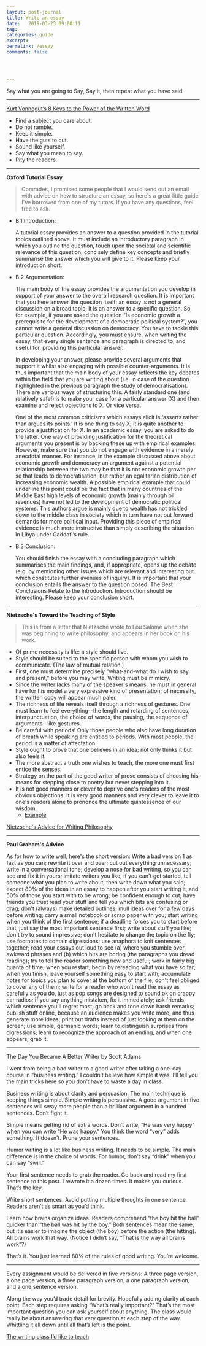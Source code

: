 ```yaml
---
layout: post-journal
title: Write an essay
date:   2019-03-23 09:00:11
tag:
categories: guide
excerpt:
permalink: /essay
comments: false




---
```


Say what you are going to Say, Say it, then repeat what you have said

----

[Kurt Vonnegut’s 8 Keys to the Power of the Written Word](https://www.brainpickings.org/2013/01/14/how-to-write-with-style-kurt-vonnegut/)

- Find a subject you care about.
- Do not ramble.
- Keep it simple.
- Have the guts to cut.
- Sound like yourself.
- Say what you mean to say.
- Pity the readers.


----
**Oxford Tutorial Essay**

> Comrades, I promised some people that I would send out an email with advice on how to structure an essay, so here's a great little guide I've borrowed from one of my tutors. If you have any questions, feel free to ask.

- B.1 Introduction: 

    A tutorial essay provides an answer to a question provided in the tutorial topics outlined above. It must include an introductory paragraph in which you outline the question, touch upon the societal and scientific relevance of this question, concisely define key concepts and briefly summarise the answer which you will give to it. Please keep your introduction short.


- B.2 Argumentation: 

    The main body of the essay provides the argumentation you develop in support of your answer to the overall research question. It is important that you here answer the question itself: an essay is not a general discussion on a broad topic; it is an answer to a specific question. So, for example, if you are asked the question “Is economic growth a prerequisite for the development of a democratic political system?”, you cannot write a general discussion on democracy. You have to tackle this particular question. Accordingly, you must ensure, when writing the essay, that every single sentence and paragraph is directed to, and useful for, providing this particular answer.


    In developing your answer, please provide several arguments that support it whilst also engaging with possible counter-arguments. It is thus important that the main body of your essay reflects the key debates within the field that you are writing about (i.e. in case of the question highlighted in the previous paragraph the study of democratisation). There are various ways of structuring this. A fairly standard one (and relatively safe!) is to make your case for a particular answer (X) and then examine and reject objections to X. Or vice versa.


    One of the most common criticisms which essays elicit is ‘asserts rather than argues its points.’ It is one thing to say X; it is quite another to provide a justification for X. In an academic essay, you are asked to do the latter. One way of providing justification for the theoretical arguments you present is by backing these up with empirical examples. However, make sure that you do not engage with evidence in a merely anecdotal manner. For instance, in the example discussed above about economic growth and democracy an argument against a potential relationship between the two may be that it is not economic growth per se that leads to democratisation, but rather an egalitarian distribution of increasing economic wealth. A possible empirical example that could underline this point could be the fact that in many countries of the Middle East high levels of economic growth (mainly through oil revenues) have not led to the development of democratic political systems. This authors argue is mainly due to wealth has not trickled down to the middle class in society which in turn have not out forward demands for more political input. Providing this piece of empirical evidence is much more instructive than simply describing the situation in Libya under Gaddafi’s rule.


- B.3 Conclusion: 

    You should finish the essay with a concluding paragraph which summarises the main findings, and, if appropriate, opens up the debate (e.g. by mentioning other issues which are relevant and interesting but which constitutes further avenues of inquiry). It is important that your conclusion entails the answer to the question posed. The Best Conclusions Relate to the Introduction. Introduction should be interesting. Please keep your conclusion short. 

----

**Nietzsche's Toward the Teaching of Style**

> This is from a letter that Nietzsche wrote to Lou Salomé when she was beginning to write philosophy, and appears in her book on his work.



* Of prime necessity is life: a style should live.
* Style should be suited to the specific person with whom you wish to communicate. (The law of mutual relation.)
* First, one must determine precisely "what-and-what do I wish to say and present," before you may write. Writing must be mimicry.
* Since the writer lacks many of the speaker's means, he must in general have for his model a very expressive kind of presentation; of necessity, the written copy will appear much paler.
* The richness of life reveals itself through a richness of gestures. One must learn to feel everything--the length and retarding of sentences, interpunctuation, the choice of words, the pausing, the sequence of arguments--like gestures.
* Be careful with periods! Only those people who also have long duration of breath while speaking are entitled to periods. With most people, the period is a matter of affectation.
* Style ought to prove that one believes in an idea; not only thinks it but also feels it.
* The more abstract a truth one wishes to teach, the more one must first entice the senses.
* Strategy on the part of the good writer of prose consists of choosing his means for stepping close to poetry but never stepping into it.
* It is not good manners or clever to deprive one's readers of the most obvious objections. It is very good manners and very clever to leave it to one's readers alone to prononce the ultimate quintessence of our wisdom.
    * [Example](https://news.ycombinator.com/item?id=19568720)

[Nietzsche's Advice for Writing Philosophy](https://www.reddit.com/r/philosophy/comments/3bfc7q/nietzsches_advice_for_writing_philosophy/)


-----

**Paul Graham's Advice**

As for how to write well, here's the short version: Write a bad version 1 as fast as you can; rewrite it over and over; cut out everything unnecessary; write in a conversational tone; develop a nose for bad writing, so you can see and fix it in yours; imitate writers you like; if you can't get started, tell someone what you plan to write about, then write down what you said; expect 80% of the ideas in an essay to happen after you start writing it, and 50% of those you start with to be wrong; be confident enough to cut; have friends you trust read your stuff and tell you which bits are confusing or drag; don't (always) make detailed outlines; mull ideas over for a few days before writing; carry a small notebook or scrap paper with you; start writing when you think of the first sentence; if a deadline forces you to start before that, just say the most important sentence first; write about stuff you like; don't try to sound impressive; don't hesitate to change the topic on the fly; use footnotes to contain digressions; use anaphora to knit sentences together; read your essays out loud to see (a) where you stumble over awkward phrases and (b) which bits are boring (the paragraphs you dread reading); try to tell the reader something new and useful; work in fairly big quanta of time; when you restart, begin by rereading what you have so far; when you finish, leave yourself something easy to start with; accumulate notes for topics you plan to cover at the bottom of the file; don't feel obliged to cover any of them; write for a reader who won't read the essay as carefully as you do, just as pop songs are designed to sound ok on crappy car radios; if you say anything mistaken, fix it immediately; ask friends which sentence you'll regret most; go back and tone down harsh remarks; publish stuff online, because an audience makes you write more, and thus generate more ideas; print out drafts instead of just looking at them on the screen; use simple, germanic words; learn to distinguish surprises from digressions; learn to recognize the approach of an ending, and when one appears, grab it.


----


The Day You Became A Better Writer by Scott Adams

I went from being a bad writer to a good writer after taking a one-day course in “business writing.” I couldn’t believe how simple it was. I’ll tell you the main tricks here so you don’t have to waste a day in class.

Business writing is about clarity and persuasion. The main technique is keeping things simple. Simple writing is persuasive. A good argument in five sentences will sway more people than a brilliant argument in a hundred sentences. Don’t fight it.

Simple means getting rid of extra words. Don’t write, “He was very happy” when you can write “He was happy.” You think the word “very” adds something. It doesn’t. Prune your sentences.

Humor writing is a lot like business writing. It needs to be simple. The main difference is in the choice of words. For humor, don’t say “drink” when you can say “swill.”

Your first sentence needs to grab the reader. Go back and read my first sentence to this post. I rewrote it a dozen times. It makes you curious. That’s the key.

Write short sentences. Avoid putting multiple thoughts in one sentence. Readers aren’t as smart as you’d think.

Learn how brains organize ideas. Readers comprehend “the boy hit the ball” quicker than “the ball was hit by the boy.” Both sentences mean the same, but it’s easier to imagine the object (the boy) before the action (the hitting). All brains work that way. (Notice I didn’t say, “That is the way all brains work”?)

That’s it. You just learned 80% of the rules of good writing. You’re welcome.

----

Every assignment would be delivered in five versions: A three page version, a one page version, a three paragraph version, a one paragraph version, and a one sentence version. 

Along the way you’d trade detail for brevity. Hopefully adding clarity at each point.  Each step requires asking “What’s really important?” That’s the most important question you can ask yourself about anything. The class would really be about answering that very question at each step of the way. Whittling it all down until all that’s left is the point.

[The writing class I’d like to teach](https://m.signalvnoise.com/the-writing-class-id-like-to-teach/)